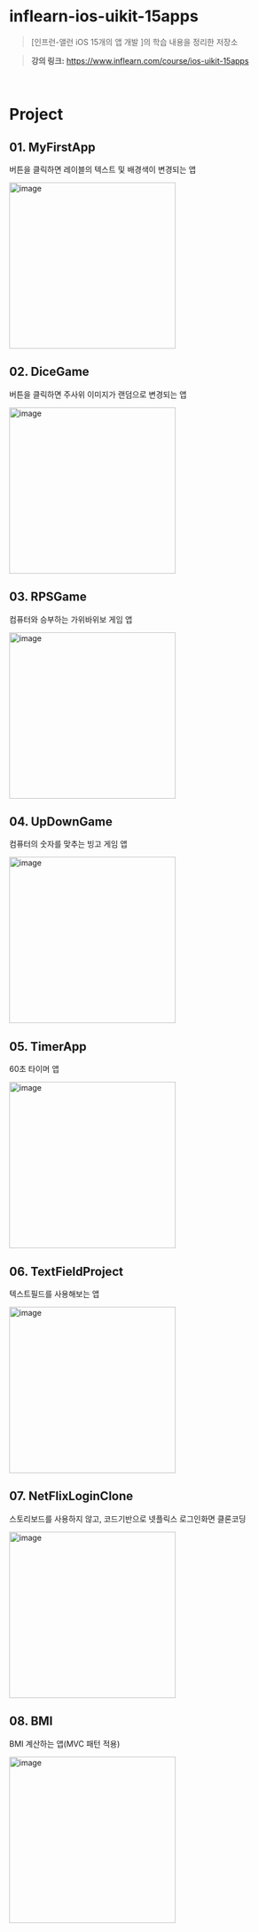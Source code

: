 # inflearn-ios-uikit-15apps
> [인프런-앨런 iOS 15개의 앱 개발 ]의 학습 내용을 정리한 저장소

> **강의 링크:** https://www.inflearn.com/course/ios-uikit-15apps
<br>

# Project
## 01. MyFirstApp
버튼을 클릭하면 레이블의 텍스트 및 배경색이 변경되는 앱

<img width="300" alt="image" src="https://github.com/daeyunkwon/inflearn-ios-uikit-15apps/assets/54786464/735bb39e-9815-4433-891b-32a69b3b10c6">

## 02. DiceGame
버튼을 클릭하면 주사위 이미지가 랜덤으로 변경되는 앱

<img width="300" alt="image" src="https://github.com/daeyunkwon/inflearn-ios-uikit-15apps/assets/54786464/8b6f0385-0301-4950-852a-ddffeb1b64b8">

## 03. RPSGame
컴퓨터와 승부하는 가위바위보 게임 앱

<img width="300" alt="image" src="https://github.com/daeyunkwon/inflearn-ios-uikit-15apps/assets/54786464/cb541eba-6b76-400b-a9c4-938e04f35018">

## 04. UpDownGame
컴퓨터의 숫자를 맞추는 빙고 게임 앱

<img width="300" alt="image" src="https://github.com/daeyunkwon/inflearn-ios-uikit-15apps/assets/54786464/df2ddc35-9bf5-4b75-993b-2677efe5a094">

## 05. TimerApp
60초 타이머 앱

<img width="300" alt="image" src="https://github.com/daeyunkwon/inflearn-ios-uikit-15apps/assets/54786464/8dc67442-cc21-4846-9fc9-a5038c3ee33f">

## 06. TextFieldProject
텍스트필드를 사용해보는 앱

<img width="300" alt="image" src="https://github.com/daeyunkwon/inflearn-ios-uikit-15apps/assets/54786464/0cce2e18-297e-4850-bab6-1d5fac7bdd3a">

## 07. NetFlixLoginClone
스토리보드를 사용하지 않고, 코드기반으로 넷플릭스 로그인화면 클론코딩

<img width="300" alt="image" src="https://github.com/daeyunkwon/inflearn-ios-uikit-15apps/assets/54786464/742a4d2f-286c-4fa7-903b-f307f3015dc5">

## 08. BMI
BMI 계산하는 앱(MVC 패턴 적용)

<img width="300" alt="image" src="https://github.com/daeyunkwon/inflearn-ios-uikit-15apps/assets/54786464/3a55df76-65c7-46d9-9c2e-26946b6534f6">









